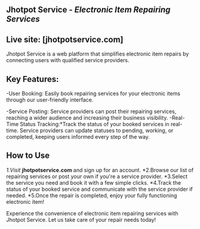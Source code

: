 ## **Jhotpot Service** - *Electronic Item Repairing Services*

## **Live site:** [jhotpotservice.com]
Jhotpot Service is a web platform that simplifies electronic item repairs
by connecting users with qualified service providers.

## **Key Features:**
-User Booking: Easily book repairing services for your electronic items through our user-friendly interface.

-Service Posting: Service providers can post their repairing services, reaching a wider audience and increasing their business visibility.
-Real-Time Status Tracking:*Track the status of your booked services in real-time. Service providers can update statuses to pending, working, or completed, keeping users informed every step of the way.

## **How to Use**
*1.Visit* **jhotpotservice.com** and sign up for an account.
*2.Browse our list of repairing services or post your own if you're a service provider.
*3.Select the service you need and book it with a few simple clicks.
*4.Track the status of your booked service and communicate with the service provider if needed.
*5.Once the repair is completed, enjoy your fully functioning electronic item!

Experience the convenience of electronic item repairing services with Jhotpot Service.
Let us take care of your repair needs today!